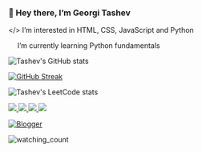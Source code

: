 ### :wave: Hey there, I’m Georgi Tashev

</> I’m interested in HTML, CSS, JavaScript and Python

<img src="https://www.shareicon.net/data/256x256/2016/07/16/634601_python_512x512.png" width="14"/> I’m currently learning Python fundamentals

<img alt="Tashev's GitHub stats" src="https://github-readme-stats-xaoccc.vercel.app/api?username=xaoccc&theme=dark&hide_border=true" />

[![GitHub Streak](http://github-readme-streak-stats.herokuapp.com?user=xaoccc&theme=dark&hide_border=true)](https://git.io/streak-stats)

![Tashev's LeetCode stats](https://leetcode-stats-six.vercel.app/api?username=xaocccc&theme=dark)


<a href="https://www.linkedin.com/in/george-tashev-3aab33a/" target="_blank">
<img src="https://img.shields.io/badge/linkedin-%230077B5.svg?style=for-the-badge&logo=linkedin&logoColor=white">
</a>

<a href="https://www.facebook.com/baipesho666" target="_blank">
<img src="https://img.shields.io/badge/Facebook-%231877F2.svg?style=for-the-badge&logo=Facebook&logoColor=white">
</a>
<a href="mailto:xaocccc@gmail.com" target="_blank">
<img src="https://img.shields.io/badge/Gmail-D14836?style=for-the-badge&logo=gmail&logoColor=white">
</a>
<a href="https://discordapp.com/users/tashev_undead#3003" target="_blank">
<img src="https://img.shields.io/badge/Discord-%235865F2.svg?style=for-the-badge&logo=discord&logoColor=white">
</a>
<a href="https://tashev83.blogspot.com/" target="_blank">
  
![Blogger](https://img.shields.io/badge/Blogger-FF5722?style=for-the-badge&logo=blogger&logoColor=white)
  
</a>

<img src="https://komarev.com/ghpvc/?username=xaoccc&color=brightgreen" alt="watching_count" />



<!---
https://api.codetabs.com/v1/loc/?github=xaoccc/python
xaoccc/xaoccc is a ✨ special ✨ repository because its `README.md` (this file) appears on your GitHub profile.
You can click the Preview link to take a look at your changes.
--->
